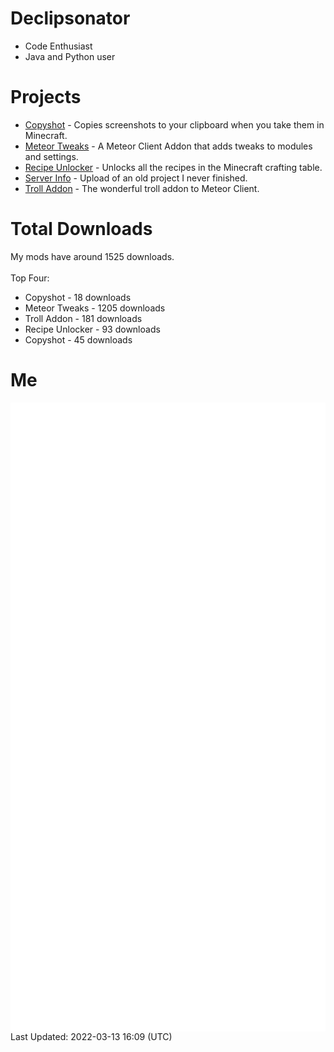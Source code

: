 # Declipsonator
- Code Enthusiast
- Java and Python user
# Projects
- [Copyshot](https://github.com/Declipsonator/Copyshot) - Copies screenshots to your clipboard when you take them in Minecraft.
- [Meteor Tweaks](https://github.com/Declipsonator/Meteor-Tweaks) - A Meteor Client Addon that adds tweaks to modules and settings.
- [Recipe Unlocker](https://github.com/Declipsonator/Recipe-Unlocker) - Unlocks all the recipes in the Minecraft crafting table.
- [Server Info](https://github.com/Declipsonator/Server-Info) - Upload of an old project I never finished.
- [Troll Addon](https://github.com/Declipsonator/Troll-Addon) - The wonderful troll addon to Meteor Client.


# Total Downloads
My mods have around 1525 downloads. \
\
Top Four:
- Copyshot - 18 downloads  
- Meteor Tweaks - 1205 downloads  
- Troll Addon - 181 downloads  
- Recipe Unlocker - 93 downloads  
- Copyshot - 45 downloads  


# Me
<img align="center" src="/github-metrics.svg" alt="Metrics">
Last Updated: 2022-03-13 16:09 (UTC)
